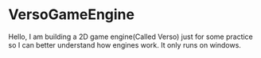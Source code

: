 # VersoGameEngine
Hello, I am building a 2D game engine(Called Verso) just for some practice so I can better understand how engines work. It only runs on windows.
